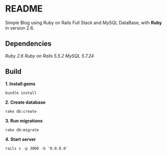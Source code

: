 # README

Simple Blog using Ruby on Rails Full Stack and MySQL DataBase, with **Ruby** in version 2.6.

## Dependencies

*Ruby 2.6*
*Ruby on Rails 5.5.2*
*MySQL 5.7.24*

## Build

**1. Install gems**

```
bundle install
```

**2. Create database**

```
rake db:create
```

**3. Run migrations**

```
rake db:migrate
```

**4. Start server**

```
rails s -p 3000 -b '0.0.0.0'

```
